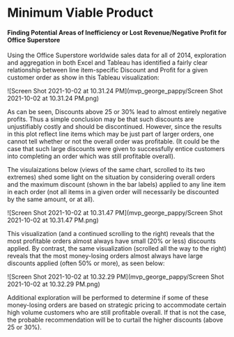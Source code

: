 # Minimum Viable Product

#### Finding Potential Areas of Inefficiency or Lost Revenue/Negative Profit for Office Superstore

Using the Office Superstore worldwide sales data for all of 2014, exploration and aggregation in both Excel and Tableau has identified a fairly clear relationship between line item-specific Discount and Profit for a given customer order as show in this Tableau visualization:

![Screen Shot 2021-10-02 at 10.31.24 PM](mvp_george_pappy/Screen Shot 2021-10-02 at 10.31.24 PM.png)

As can be seen, Discounts above 25 or 30% lead to almost entirely negative profits. Thus a simple conclusion may be that such discounts are unjustifiably costly and should be discontinued. However, since the results in this plot reflect line items which may be just part of larger orders, one cannot tell whether or not the overall order was profitable. (It could be the case that such large discounts were given to successfully entice customers into completing an order which was still profitable overall).

The visulaizations below (views of the same chart, scrolled to its two extremes) shed some light on the situation by considering overall orders and the maximum discount (shown in the bar labels) applied to any line item in each order (not all items in a given order will necessarily be discounted by the same amount, or at all). 

![Screen Shot 2021-10-02 at 10.31.47 PM](mvp_george_pappy/Screen Shot 2021-10-02 at 10.31.47 PM.png)

This visualization (and a continued scrolling to the right) reveals that the most profitable orders almost always have small (20% or less) discounts applied. By contrast, the same visualization (scrolled all the way to the right) reveals that the most money-losing orders almost always have large discounts applied (often 50% or more), as seen below:

![Screen Shot 2021-10-02 at 10.32.29 PM](mvp_george_pappy/Screen Shot 2021-10-02 at 10.32.29 PM.png)

Additional exploration will be performed to determine if some of these money-losing orders are based on strategic pricing to accommodate certain high volume customers who are still profitable overall. If that is not the case, the probable recommendation will be to curtail the higher discounts (above 25 or 30%).

